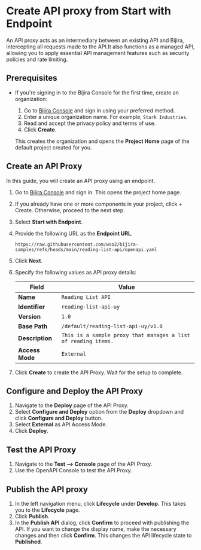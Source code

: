 # Create API proxy from Start with Endpoint

An API proxy acts as an intermediary between an existing API and Bijira, intercepting all requests made to the API.It also functions as a managed API, allowing you to apply essential API management features such as security policies and rate limiting.

## Prerequisites

- If you're signing in to the Bijira Console for the first time, create an organization:
    1. Go to [Bijira Console](https://console.bijira.dev/) and sign in using your preferred method.
    2. Enter a unique organization name. For example, `Stark Industries`.
    3. Read and accept the privacy policy and terms of use.
    4. Click **Create**.

  This creates the organization and opens the **Project Home** page of the default project created for you.

## Create an API Proxy

In this guide, you will create an API proxy using an endpoint.

1. Go to [Bijira Console](https://console.bijira.dev/) and sign in. This opens the project home page.
2. If you already have one or more components in your project, click + Create. Otherwise, proceed to the next step.
3. Select **Start with Endpoint**.
4. Provide the following URL as the **Endpoint URL**.

   ```
   https://raw.githubusercontent.com/wso2/bijira-samples/refs/heads/main/reading-list-api/openapi.yaml   
   ```

5. Click **Next**.
6. Specify the following values as API proxy details:

    | **Field**       | **Value**                                  |
    |-----------------|--------------------------------------------|
    | **Name**     | `Reading List API`                            |
    | **Identifier**     | `reading-list-api-uy`                   |
    | **Version**     | `1.0`                                      |
    | **Base Path**     | `/default/reading-list-api-uy/v1.0`      |
    | **Description**      | `This is a sample proxy that manages a list of reading items.` |
    | **Access Mode**      | `External` |

7. Click **Create** to create the API Proxy. Wait for the setup to complete.

## Configure and Deploy the API Proxy

1. Navigate to the **Deploy** page of the API Proxy.
2. Select **Configure and Deploy** option from the **Deploy** dropdown and click **Configure and Deploy** button.
3. Select **External** as API Access Mode.
4. Click **Deploy**.

## Test the API Proxy

1. Navigate to the **Test --> Console** page of the API Proxy.
2. Use the OpenAPI Console to test the API Proxy.

## Publish the API proxy

1. In the left navigation menu, click **Lifecycle** under **Develop**. This takes you to the **Lifecycle** page.
2. Click **Publish**.
3. In the **Publish API** dialog, click **Confirm** to proceed with publishing the API. If you want to change the display name, make the necessary changes and then click **Confirm**. This changes the API lifecycle state to **Published**.
